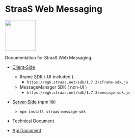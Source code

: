 # StraaS Web Messaging
<img src="https://straas.io/images/Straas-logo.png" height="100">

Documentation for StraaS Web Messaging.

* [Client-Side](https://github.com/StraaS/StraaS-web-messaging/wiki/StraaS-Web-Messaging#two-kinds-of-messaging-sdks)
	- Iframe SDK ( UI-included )
		- `https://mgk.straas.net/sdk/1.7.3/iframe-sdk.js`
	- MessageManager SDK ( non-UI )
		- `https://mgk.straas.net/sdk/1.7.3/message-sdk.js`

* [Server-Side](https://github.com/StraaS/StraaS-web-messaging/wiki/StraaS-Web-Messaging#messagemanager-sdk-nodejs-server-side) (npm lib)
	- `npm install straas-message-sdk`

* [Technical Document](https://github.com/StraaS/StraaS-web-messaging/wiki)
* [Api Document](https://straas.github.io/StraaS-web-messaging/)

